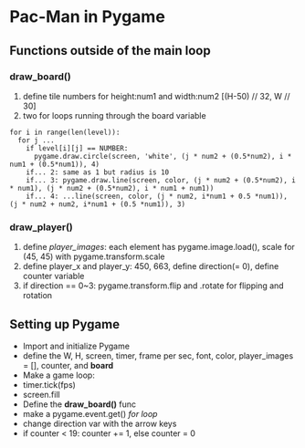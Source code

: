 # Pac-Man in Pygame
## Functions outside of the main loop
### draw_board()
1. define tile numbers for height:num1 and width:num2 [(H-50) // 32, W // 30]
2. two for loops running through the board variable
```
for i in range(len(level)):
  for j ...
    if level[i][j] == NUMBER:
      pygame.draw.circle(screen, 'white', (j * num2 + (0.5*num2), i * num1 + (0.5*num1)), 4)
    if... 2: same as 1 but radius is 10
    if... 3: pygame.draw.line(screen, color, (j * num2 + (0.5*num2), i * num1), (j * num2 + (0.5*num2), i * num1 + num1))
    if... 4: ...line(screen, color, (j * num2, i*num1 + 0.5 *num1)), (j * num2 + num2, i*num1 + (0.5 *num1)), 3)

```
### draw_player()
1. define *player_images*: each element has pygame.image.load(), scale for (45, 45) with pygame.transform.scale
2. define player_x and player_y: 450, 663, define direction(= 0), define counter variable
3. if direction == 0~3: pygame.transform.flip and .rotate for flipping and rotation


## Setting up Pygame
- Import and initialize Pygame
- define the W, H, screen, timer, frame per sec, font, color, player_images = [], counter, and **board**
- Make a game loop:
 - timer.tick(fps)
 - screen.fill
 - Define the **draw_board()** func
 - make a pygame.event.get() *for loop*
  - change direction var with the arrow keys
 - if counter < 19: counter += 1, else counter = 0
